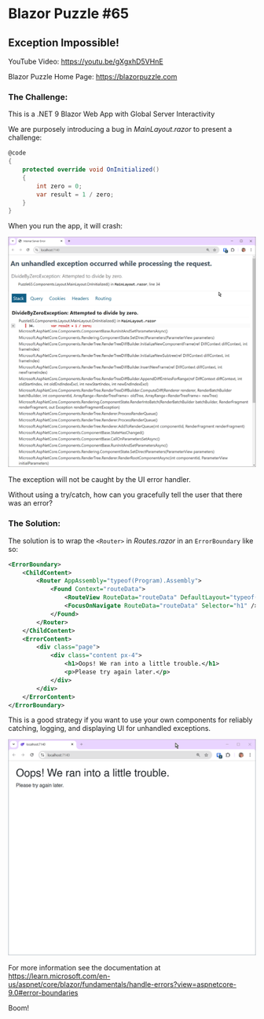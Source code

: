 # Blazor Puzzle #65

## Exception Impossible!

YouTube Video: https://youtu.be/gXgxhD5VHnE

Blazor Puzzle Home Page: https://blazorpuzzle.com

### The Challenge:

This is a .NET 9 Blazor Web App with Global Server Interactivity

We are purposely introducing a bug in *MainLayout.razor* to present a challenge:

```c#
@code
{
    protected override void OnInitialized()
    {
        int zero = 0;
        var result = 1 / zero;
    }
}
```

When you run the app, it will crash:

![image-20250204190735409](images/image-20250204190735409.png)

The exception will not be caught by the UI error handler.

Without using a try/catch, how can you gracefully tell the user that there was an error?

### The Solution:

The solution is to wrap the `<Router>` in *Routes.razor* in an `ErrorBoundary` like so:

```xml
<ErrorBoundary>
    <ChildContent>
        <Router AppAssembly="typeof(Program).Assembly">
            <Found Context="routeData">
                <RouteView RouteData="routeData" DefaultLayout="typeof(Layout.MainLayout)" />
                <FocusOnNavigate RouteData="routeData" Selector="h1" />
            </Found>
        </Router>
    </ChildContent>
    <ErrorContent>
        <div class="page">
            <div class="content px-4">
                <h1>Oops! We ran into a little trouble.</h1>
                <p>Please try again later.</p>
            </div>
        </div>
    </ErrorContent>
</ErrorBoundary>
```

This is a good strategy if you want to use your own components for reliably catching, logging, and displaying UI for unhandled exceptions.

![image-20250204191358210](images/image-20250204191358210.png)

For more information see the documentation at https://learn.microsoft.com/en-us/aspnet/core/blazor/fundamentals/handle-errors?view=aspnetcore-9.0#error-boundaries

Boom!
